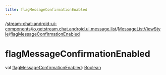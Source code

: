```yaml
---
title: flagMessageConfirmationEnabled
---
```

/[stream-chat-android-ui-components](../../index.md)/[io.getstream.chat.android.ui.message.list](../index.md)/[MessageListViewStyle](index.md)/[flagMessageConfirmationEnabled](flagMessageConfirmationEnabled.md)  
  
  
  
# flagMessageConfirmationEnabled  
val [flagMessageConfirmationEnabled](flagMessageConfirmationEnabled.md): [Boolean](https://kotlinlang.org/api/latest/jvm/stdlib/kotlin/-boolean/index.html)
